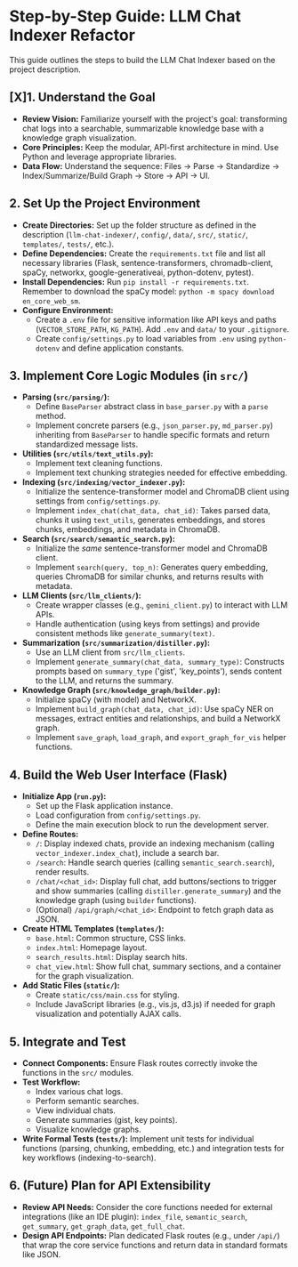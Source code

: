 # Step-by-Step Guide: LLM Chat Indexer Refactor

This guide outlines the steps to build the LLM Chat Indexer based on the project description.

## [X]1. Understand the Goal

*   **Review Vision:** Familiarize yourself with the project's goal: transforming chat logs into a searchable, summarizable knowledge base with a knowledge graph visualization.
*   **Core Principles:** Keep the modular, API-first architecture in mind. Use Python and leverage appropriate libraries.
*   **Data Flow:** Understand the sequence: Files -> Parse -> Standardize -> Index/Summarize/Build Graph -> Store -> API -> UI.

## 2. Set Up the Project Environment

*   **Create Directories:** Set up the folder structure as defined in the description (`llm-chat-indexer/`, `config/`, `data/`, `src/`, `static/`, `templates/`, `tests/`, etc.).
*   **Define Dependencies:** Create the `requirements.txt` file and list all necessary libraries (Flask, sentence-transformers, chromadb-client, spaCy, networkx, google-generativeai, python-dotenv, pytest).
*   **Install Dependencies:** Run `pip install -r requirements.txt`. Remember to download the spaCy model: `python -m spacy download en_core_web_sm`.
*   **Configure Environment:**
    *   Create a `.env` file for sensitive information like API keys and paths (`VECTOR_STORE_PATH`, `KG_PATH`). Add `.env` and `data/` to your `.gitignore`.
    *   Create `config/settings.py` to load variables from `.env` using `python-dotenv` and define application constants.

## 3. Implement Core Logic Modules (in `src/`)

*   **Parsing (`src/parsing/`):**
    *   Define `BaseParser` abstract class in `base_parser.py` with a `parse` method.
    *   Implement concrete parsers (e.g., `json_parser.py`, `md_parser.py`) inheriting from `BaseParser` to handle specific formats and return standardized message lists.
*   **Utilities (`src/utils/text_utils.py`):**
    *   Implement text cleaning functions.
    *   Implement text chunking strategies needed for effective embedding.
*   **Indexing (`src/indexing/vector_indexer.py`):**
    *   Initialize the sentence-transformer model and ChromaDB client using settings from `config/settings.py`.
    *   Implement `index_chat(chat_data, chat_id)`: Takes parsed data, chunks it using `text_utils`, generates embeddings, and stores chunks, embeddings, and metadata in ChromaDB.
*   **Search (`src/search/semantic_search.py`):**
    *   Initialize the *same* sentence-transformer model and ChromaDB client.
    *   Implement `search(query, top_n)`: Generates query embedding, queries ChromaDB for similar chunks, and returns results with metadata.
*   **LLM Clients (`src/llm_clients/`):**
    *   Create wrapper classes (e.g., `gemini_client.py`) to interact with LLM APIs.
    *   Handle authentication (using keys from settings) and provide consistent methods like `generate_summary(text)`.
*   **Summarization (`src/summarization/distiller.py`):**
    *   Use an LLM client from `src/llm_clients`.
    *   Implement `generate_summary(chat_data, summary_type)`: Constructs prompts based on `summary_type` ('gist', 'key_points'), sends content to the LLM, and returns the summary.
*   **Knowledge Graph (`src/knowledge_graph/builder.py`):**
    *   Initialize spaCy (with model) and NetworkX.
    *   Implement `build_graph(chat_data, chat_id)`: Use spaCy NER on messages, extract entities and relationships, and build a NetworkX graph.
    *   Implement `save_graph`, `load_graph`, and `export_graph_for_vis` helper functions.

## 4. Build the Web User Interface (Flask)

*   **Initialize App (`run.py`):**
    *   Set up the Flask application instance.
    *   Load configuration from `config/settings.py`.
    *   Define the main execution block to run the development server.
*   **Define Routes:**
    *   `/`: Display indexed chats, provide an indexing mechanism (calling `vector_indexer.index_chat`), include a search bar.
    *   `/search`: Handle search queries (calling `semantic_search.search`), render results.
    *   `/chat/<chat_id>`: Display full chat, add buttons/sections to trigger and show summaries (calling `distiller.generate_summary`) and the knowledge graph (using `builder` functions).
    *   (Optional) `/api/graph/<chat_id>`: Endpoint to fetch graph data as JSON.
*   **Create HTML Templates (`templates/`):**
    *   `base.html`: Common structure, CSS links.
    *   `index.html`: Homepage layout.
    *   `search_results.html`: Display search hits.
    *   `chat_view.html`: Show full chat, summary sections, and a container for the graph visualization.
*   **Add Static Files (`static/`):**
    *   Create `static/css/main.css` for styling.
    *   Include JavaScript libraries (e.g., vis.js, d3.js) if needed for graph visualization and potentially AJAX calls.

## 5. Integrate and Test

*   **Connect Components:** Ensure Flask routes correctly invoke the functions in the `src/` modules.
*   **Test Workflow:**
    *   Index various chat logs.
    *   Perform semantic searches.
    *   View individual chats.
    *   Generate summaries (gist, key points).
    *   Visualize knowledge graphs.
*   **Write Formal Tests (`tests/`):** Implement unit tests for individual functions (parsing, chunking, embedding, etc.) and integration tests for key workflows (indexing-to-search).

## 6. (Future) Plan for API Extensibility

*   **Review API Needs:** Consider the core functions needed for external integrations (like an IDE plugin): `index_file`, `semantic_search`, `get_summary`, `get_graph_data`, `get_full_chat`.
*   **Design API Endpoints:** Plan dedicated Flask routes (e.g., under `/api/`) that wrap the core service functions and return data in standard formats like JSON.
